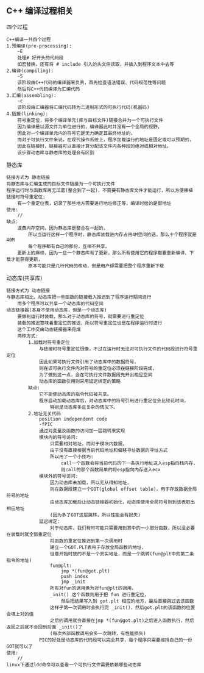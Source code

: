 ## C++ 编译过程相关

四个过程

    C++编译一共四个过程
    1.预编译(pre-processing):
        -E
        处理# 好开头的代码段
        如宏替换，还有将 # include 引入的头文件读取，并插入到程序文本中去等
    2.编译(compiling):
        -S
        该阶段由C++代码的编译器来负责，首先检查语法错误、代码规范性等问题
        然后将C++代码编译为汇编代码
    3.汇编(assembling):
        -c
        该阶段由汇编器将汇编代码转为二进制形式的可执行代码(机器码)
    4.链接(linking):
        符号重定位，将多个编译单元(库与目标文件)链接合并为一个可执行文件
        因为编译是以源文件为单位进行的，编译器此时并没有一个全局的视野，
        因此对一个编译单元内的符号它是无力确定其最终地址的，
        而对于可执行文件来说，在现代操作系统上，程序加载运行的地址是固定或可以预期的，
        因此在链接时，链接器可以直接计算分配该文件内各种段的绝对或相对地址。
        该步骤动态库与静态库的处理会有区别

静态库

    链接方式为 静态链接
    将静态库与汇编生成的目标文件链接为一个可执行文件
    程序运行时与函数库再无瓜葛(整合到了一起)，不需要有静态库文件才能运行，所以方便移植
    链接时符号重定位:
        有一个重定位表，记录了那些地方需要进行地址修正等，编译时给的是假地址
    使用:
        //
    缺点:
        浪费内存空间，因为静态库是整合在一起的，
            所以当运行这样一个程序时，静态库装载进内存占用4M空间的话，那么十个程序就是40M
            每个程序都有自己的那份，互相不共享。
        更新上的麻烦，因为一旦一个静态库有了更新，那么所有使用它的程序都要重新编译、下载才能获得更新，
            原本可能只是几行代码的改动，但是用户却需要把整个程序重新下载

动态库(共享库)

    链接方式为 动态链接
    与静态库相比，动态库把一些函数的链接载入推迟到了程序运行期间进行
        而多个程序可以共享一个动态库的代码空间
    动态链接器(本身不使用动态库，但是一个动态库)
        要做到运行时装载，那么对于动态库的符号，就需要进行重定位
        装载的推迟意味着重定位的推迟，所以符号重定位也是在程序运行时进行
        这个工作交由动态链接器来完成
        两种方式:
            1.加载时符号重定位
                与链接时符号重定位很像，不过在运行时无法对可执行文件的代码段进行符号重定位
                因此如果可执行文件引用了动态库中的数据符号，
                则在该可执行文件内对符号的重定位必须在链接阶段完成，
                为了做到这一点，会在可执行文件数据段先开出相应空间
                动态库的函数引用则采用延迟绑定的策略
            缺点:
                它不能使动态库的指令代码被共享。
                程序启动加载动态库后，对动态库中的符号引用进行重定位会比较花时间，
                    特别是动态库多且复杂的情况下。
            2.地址无关代码
                position independent code
                -fPIC
                通过对变量及函数的访问加一层跳转来实现
                模块内的符号访问:
                    只需要相对地址，而对于模块内数据，
                    由于没有直接根据当前代码地址和偏移寻址数据的寻址方式
                    所以用了一个小技巧:
                        call一个函数会将当前代码的下一条执行地址送入esp指向栈内存，
                        则call的那个函数简单的将esp指向内存送入ecx
                模块外的符号访问:
                    因为动态库未加载，所以无从得知地址，
                    则在数据段建立一个GOT(global offset table)，用于存放数据全局符号的地址
                    由动态库加载后让动态链接器初始化，动态库使用全局符号则到该表取出相应地址
                    (因为多了GOT这层跳转，所以性能会有损失)
                延迟绑定:
                    对于动态库，我们有时可能只需要用到其中的一小部分函数，所以没必要在装载时就全部重定位
                    将函数的重定位推迟到第一次调用时
                    建立一个GOT.PLT表用于存放全局函数的地址，
                    但最开始时放的不是一个真实地址，而是一个跳转(fun@plt中的第二条指令的地址)
                    fun@plt:
                        jmp *(fun@got.plt)
                        push index
                        jmp _init
                    所有对fun的调用换为对fun@plt的调用，
                    _init() 这个函数则用于把 fun 进行重定位，
                        然后把结果写入到 got.plt 相应的地方，最后直接跳过去该函数
                    这样子第一次调用时会执行完 _init()，然后got.plt的该函数的位置会填上对的值
                    之后的调用就会直接在jmp *(fun@got.plt)之后进入函数执行，然后返回之后就不会回到后面 _init()了
                    (每次外部函数调用会多一次跳转，有性能损失)
                PIC的好处是动态库的代码段可以完全共享，每个程序只需要维持自己的一份GOT就可以了
    使用:
        //
    linux下通过ldd命令可以查看一个可执行文件需要依赖哪些动态库
